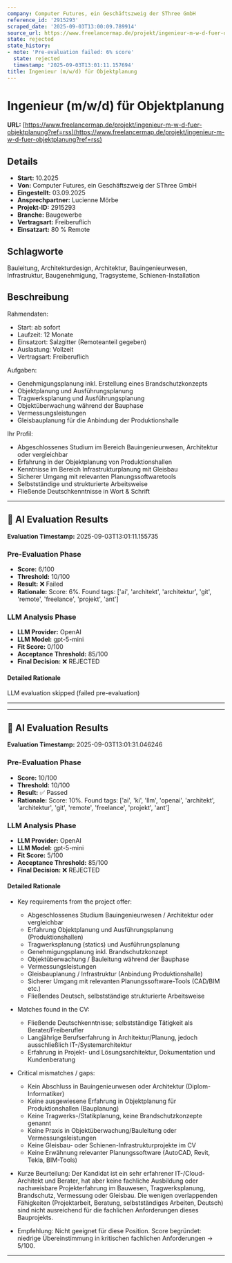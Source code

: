 ```yaml
---
company: Computer Futures, ein Geschäftszweig der SThree GmbH
reference_id: '2915293'
scraped_date: '2025-09-03T13:00:09.789914'
source_url: https://www.freelancermap.de/projekt/ingenieur-m-w-d-fuer-objektplanung?ref=rss
state: rejected
state_history:
- note: 'Pre-evaluation failed: 6% score'
  state: rejected
  timestamp: '2025-09-03T13:01:11.157694'
title: Ingenieur (m/w/d) für Objektplanung
---
```



# Ingenieur (m/w/d) für Objektplanung
**URL:** [https://www.freelancermap.de/projekt/ingenieur-m-w-d-fuer-objektplanung?ref=rss](https://www.freelancermap.de/projekt/ingenieur-m-w-d-fuer-objektplanung?ref=rss)
## Details
- **Start:** 10.2025
- **Von:** Computer Futures, ein Geschäftszweig der SThree GmbH
- **Eingestellt:** 03.09.2025
- **Ansprechpartner:** Lucienne Mörbe
- **Projekt-ID:** 2915293
- **Branche:** Baugewerbe
- **Vertragsart:** Freiberuflich
- **Einsatzart:** 80
                                                % Remote

## Schlagworte
Bauleitung, Architekturdesign, Architektur, Bauingenieurwesen, Infrastruktur, Baugenehmigung, Tragsysteme, Schienen-Installation

## Beschreibung
Rahmendaten:
- Start: ab sofort
- Laufzeit: 12 Monate
- Einsatzort: Salzgitter (Remoteanteil gegeben)
- Auslastung: Vollzeit
- Vertragsart: Freiberuflich

Aufgaben:
- Genehmigungsplanung inkl. Erstellung eines Brandschutzkonzepts
- Objektplanung und Ausführungsplanung
- Tragwerksplanung und Ausführungsplanung
- Objektüberwachung während der Bauphase
- Vermessungsleistungen
- Gleisbauplanung für die Anbindung der Produktionshalle

Ihr Profil:
- Abgeschlossenes Studium im Bereich Bauingenieurwesen, Architektur oder vergleichbar
- Erfahrung in der Objektplanung von Produktionshallen
- Kenntnisse im Bereich Infrastrukturplanung mit Gleisbau
- Sicherer Umgang mit relevanten Planungssoftwaretools
- Selbstständige und strukturierte Arbeitsweise
- Fließende Deutschkenntnisse in Wort & Schrift

---

## 🤖 AI Evaluation Results

**Evaluation Timestamp:** 2025-09-03T13:01:11.155735

### Pre-Evaluation Phase
- **Score:** 6/100
- **Threshold:** 10/100
- **Result:** ❌ Failed
- **Rationale:** Score: 6%. Found tags: ['ai', 'architekt', 'architektur', 'git', 'remote', 'freelance', 'projekt', 'ant']

### LLM Analysis Phase
- **LLM Provider:** OpenAI
- **LLM Model:** gpt-5-mini
- **Fit Score:** 0/100
- **Acceptance Threshold:** 85/100
- **Final Decision:** ❌ REJECTED

#### Detailed Rationale
LLM evaluation skipped (failed pre-evaluation)

---


---

## 🤖 AI Evaluation Results

**Evaluation Timestamp:** 2025-09-03T13:01:31.046246

### Pre-Evaluation Phase
- **Score:** 10/100
- **Threshold:** 10/100
- **Result:** ✅ Passed
- **Rationale:** Score: 10%. Found tags: ['ai', 'ki', 'llm', 'openai', 'architekt', 'architektur', 'git', 'remote', 'freelance', 'projekt', 'ant']

### LLM Analysis Phase
- **LLM Provider:** OpenAI
- **LLM Model:** gpt-5-mini
- **Fit Score:** 5/100
- **Acceptance Threshold:** 85/100
- **Final Decision:** ❌ REJECTED

#### Detailed Rationale
- Key requirements from the project offer:
  - Abgeschlossenes Studium Bauingenieurwesen / Architektur oder vergleichbar
  - Erfahrung Objektplanung und Ausführungsplanung (Produktionshallen)
  - Tragwerksplanung (statics) und Ausführungsplanung
  - Genehmigungsplanung inkl. Brandschutzkonzept
  - Objektüberwachung / Bauleitung während der Bauphase
  - Vermessungsleistungen
  - Gleisbauplanung / Infrastruktur (Anbindung Produktionshalle)
  - Sicherer Umgang mit relevanten Planungssoftware-Tools (CAD/BIM etc.)
  - Fließendes Deutsch, selbstständige strukturierte Arbeitsweise

- Matches found in the CV:
  - Fließende Deutschkenntnisse; selbstständige Tätigkeit als Berater/Freiberufler
  - Langjährige Berufserfahrung in Architektur/Planung, jedoch ausschließlich IT-/Systemarchitektur
  - Erfahrung in Projekt- und Lösungsarchitektur, Dokumentation und Kundenberatung

- Critical mismatches / gaps:
  - Kein Abschluss in Bauingenieurwesen oder Architektur (Diplom-Informatiker)
  - Keine ausgewiesene Erfahrung in Objektplanung für Produktionshallen (Bauplanung)
  - Keine Tragwerks-/Statikplanung, keine Brandschutzkonzepte genannt
  - Keine Praxis in Objektüberwachung/Bauleitung oder Vermessungsleistungen
  - Keine Gleisbau- oder Schienen-Infrastrukturprojekte im CV
  - Keine Erwähnung relevanter Planungssoftware (AutoCAD, Revit, Tekla, BIM-Tools)

- Kurze Beurteilung: Der Kandidat ist ein sehr erfahrener IT-/Cloud-Architekt und Berater, hat aber keine fachliche Ausbildung oder nachweisbare Projekterfahrung im Bauwesen, Tragwerksplanung, Brandschutz, Vermessung oder Gleisbau. Die wenigen overlappenden Fähigkeiten (Projektarbeit, Beratung, selbstständiges Arbeiten, Deutsch) sind nicht ausreichend für die fachlichen Anforderungen dieses Bauprojekts.

- Empfehlung: Nicht geeignet für diese Position. Score begründet: niedrige Übereinstimmung in kritischen fachlichen Anforderungen -> 5/100.

---
